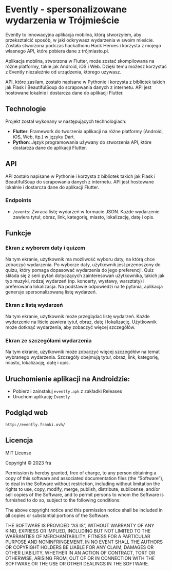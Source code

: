 # Evently - spersonalizowane wydarzenia w Trójmieście

Evently to innowacyjna aplikacja mobilna, którą stworzyłem, aby przekształcić sposób, w jaki odkrywasz wydarzenia w swoim mieście. Została stworzona podczas hackathonu Hack Heroes i korzysta z mojego własnego API, które pobiera dane z trójmiasto.pl.

Aplikacja mobilna, stworzona w Flutter, może zostać skompilowana na różne platformy, takie jak Android, iOS i Web. Dzięki temu możesz korzystać z Evently niezależnie od urządzenia, którego używasz.

API, które zasilam, zostało napisane w Pythonie i korzysta z bibliotek takich jak Flask i BeautifulSoup do scrapowania danych z internetu. API jest hostowane lokalnie i dostarcza dane do aplikacji Flutter.

## Technologie

Projekt został wykonany w następujących technologiach:

- **Flutter**: Framework do tworzenia aplikacji na różne platformy (Android, iOS, Web, itp.) w języku Dart.
- **Python**: Język programowania używany do stworzenia API, które dostarcza dane do aplikacji Flutter.

## API

API zostało napisane w Pythonie i korzysta z bibliotek takich jak Flask i BeautifulSoup do scrapowania danych z internetu. API jest hostowane lokalnie i dostarcza dane do aplikacji Flutter.

### Endpoints

- `/events`: Zwraca listę wydarzeń w formacie JSON. Każde wydarzenie zawiera tytuł, obraz, link, kategorię, miasto, lokalizację, datę i opis.

## Funkcje

### Ekran z wyborem daty i quizem

Na tym ekranie, użytkownik ma możliwość wyboru daty, na którą chce zobaczyć wydarzenia. Po wyborze daty, użytkownik jest przenoszony do quizu, który pomaga dopasować wydarzenia do jego preferencji. Quiz składa się z serii pytań dotyczących zainteresowań użytkownika, takich jak typ muzyki, rodzaj wydarzeń (np. koncerty, wystawy, warsztaty) i preferowana lokalizacja. Na podstawie odpowiedzi na te pytania, aplikacja generuje spersonalizowaną listę wydarzeń.

### Ekran z listą wydarzeń

Na tym ekranie, użytkownik może przeglądać listę wydarzeń. Każde wydarzenie na liście zawiera tytuł, obraz, datę i lokalizację. Użytkownik może dotknąć wydarzenia, aby zobaczyć więcej szczegółów.

### Ekran ze szczegółami wydarzenia

Na tym ekranie, użytkownik może zobaczyć więcej szczegółów na temat wybranego wydarzenia. Szczegóły obejmują tytuł, obraz, link, kategorię, miasto, lokalizację, datę i opis.

## Uruchomienie aplikacji na Androidzie:
- Pobierz i zainstaluj `evently.apk` z zakładki Releases
- Uruchom aplikację `Evently`

## Podgląd web

`http://evently.franki.ovh/`

## Licencja

MIT License

Copyright © 2023 fra

Permission is hereby granted, free of charge, to any person obtaining a copy of this software and associated documentation files (the “Software”), to deal in the Software without restriction, including without limitation the rights to use, copy, modify, merge, publish, distribute, sublicense, and/or sell copies of the Software, and to permit persons to whom the Software is furnished to do so, subject to the following conditions:

The above copyright notice and this permission notice shall be included in all copies or substantial portions of the Software.

THE SOFTWARE IS PROVIDED “AS IS”, WITHOUT WARRANTY OF ANY KIND, EXPRESS OR IMPLIED, INCLUDING BUT NOT LIMITED TO THE WARRANTIES OF MERCHANTABILITY, FITNESS FOR A PARTICULAR PURPOSE AND NONINFRINGEMENT. IN NO EVENT SHALL THE AUTHORS OR COPYRIGHT HOLDERS BE LIABLE FOR ANY CLAIM, DAMAGES OR OTHER LIABILITY, WHETHER IN AN ACTION OF CONTRACT, TORT OR OTHERWISE, ARISING FROM, OUT OF OR IN CONNECTION WITH THE SOFTWARE OR THE USE OR OTHER DEALINGS IN THE SOFTWARE.
